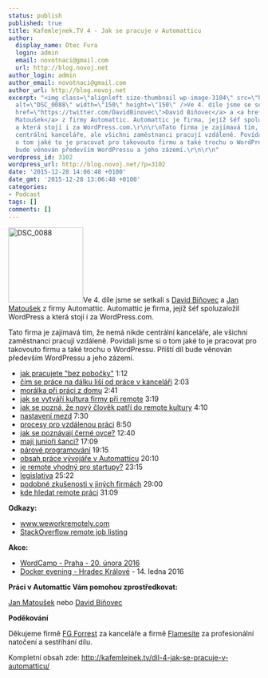 ```yaml
---
status: publish
published: true
title: Kafemlejnek.TV 4 - Jak se pracuje v Automatticu
author:
  display_name: Otec Fura
  login: admin
  email: novotnaci@gmail.com
  url: http://blog.novoj.net
author_login: admin
author_email: novotnaci@gmail.com
author_url: http://blog.novoj.net
excerpt: "<img class=\"alignleft size-thumbnail wp-image-3104\" src=\"http://blog.novoj.net/binary/2015/12/DSC_0088-150x150.jpg\"
  alt=\"DSC_0088\" width=\"150\" height=\"150\" />Ve 4. díle jsme se setkali s <a
  href=\"https://twitter.com/DavidBinovec\">David Biňovec</a> a <a href=\"https://twitter.com/janm6k\">Jan
  Matoušek</a> z firmy Automattic. Automattic je firma, jejíž šéf spoluzaložil WordPress
  a která stojí i za WordPress.com.\r\n\r\nTato firma je zajímavá tím, že nemá nikde
  centrální kanceláře, ale všichni zaměstnanci pracují vzdáleně. Povídali jsme si
  o tom jaké to je pracovat pro takovouto firmu a také trochu o WordPressu. Příští díl
  bude věnován především WordPressu a jeho zázemí.\r\n\r\n"
wordpress_id: 3102
wordpress_url: http://blog.novoj.net/?p=3102
date: '2015-12-28 14:06:48 +0100'
date_gmt: '2015-12-28 13:06:48 +0100'
categories:
- Podcast
tags: []
comments: []
---
```

<p><img class="alignleft size-thumbnail wp-image-3104" src="http://blog.novoj.net/binary/2015/12/DSC_0088-150x150.jpg" alt="DSC_0088" width="150" height="150" />Ve 4. díle jsme se setkali s <a href="https://twitter.com/DavidBinovec">David Biňovec</a> a <a href="https://twitter.com/janm6k">Jan Matoušek</a> z firmy Automattic. Automattic je firma, jejíž šéf spoluzaložil WordPress a která stojí i za WordPress.com.</p>
<p>Tato firma je zajímavá tím, že nemá nikde centrální kanceláře, ale všichni zaměstnanci pracují vzdáleně. Povídali jsme si o tom jaké to je pracovat pro takovouto firmu a také trochu o WordPressu. Příští díl bude věnován především WordPressu a jeho zázemí.</p>
<p><a id="more"></a><a id="more-3102"></a></p>
<ul>
<li><a href="http://www.youtube.com/watch?v=KQ7IAwcQebI&amp;t=1m12s" target="_blank">jak pracujete "bez pobočky"</a> 1:12</li>
<li><a href="http://www.youtube.com/watch?v=KQ7IAwcQebI&amp;t=2m3s" target="_blank">čím se práce na dálku liší od práce v kanceláři</a> 2:03</li>
<li><a href="http://www.youtube.com/watch?v=KQ7IAwcQebI&amp;t=2m41s" target="_blank">morálka při práci z domu</a> 2:41</li>
<li><a href="http://www.youtube.com/watch?v=KQ7IAwcQebI&amp;t=3m19s" target="_blank">jak se vytváří kultura firmy při remote</a> 3:19</li>
<li><a href="http://www.youtube.com/watch?v=KQ7IAwcQebI&amp;t=4m10s" target="_blank">jak se pozná, že nový člověk patří do remote kultury</a> 4:10</li>
<li><a href="http://www.youtube.com/watch?v=KQ7IAwcQebI&amp;t=7m30s" target="_blank">nastavení mezd</a> 7:30</li>
<li><a href="http://www.youtube.com/watch?v=KQ7IAwcQebI&amp;t=8m50s" target="_blank">procesy pro vzdálenou práci</a> 8:50</li>
<li><a href="http://www.youtube.com/watch?v=KQ7IAwcQebI&amp;t=12m40s" target="_blank">jak se poznávají černé ovce?</a> 12:40</li>
<li><a href="http://www.youtube.com/watch?v=KQ7IAwcQebI&amp;t=17m09s" target="_blank">mají junioři šanci?</a> 17:09</li>
<li><a href="http://www.youtube.com/watch?v=KQ7IAwcQebI&amp;t=19m15s" target="_blank">párové programování</a> 19:15</li>
<li><a href="http://www.youtube.com/watch?v=KQ7IAwcQebI&amp;t=20m10s" target="_blank">obsah práce vývojáře v Automatticu</a> 20:10</li>
<li><a href="http://www.youtube.com/watch?v=KQ7IAwcQebI&amp;t=23m15s" target="_blank">je remote vhodný pro startupy?</a> 23:15</li>
<li><a href="http://www.youtube.com/watch?v=KQ7IAwcQebI&amp;t=25m22s" target="_blank">legislativa</a> 25:22</li>
<li><a href="http://www.youtube.com/watch?v=KQ7IAwcQebI&amp;t=29m00s" target="_blank">podobné zkušenosti v jiných firmách</a> 29:00</li>
<li><a href="http://www.youtube.com/watch?v=KQ7IAwcQebI&amp;t=31m09s" target="_blank">kde hledat remote práci</a> 31:09</li>
</ul>
<p><strong>Odkazy:</strong></p>
<ul>
<li><a href="https://weworkremotely.com/" target="_blank">www.weworkremotely.com</a></li>
<li><a href="http://careers.stackoverflow.com/jobs/remote" target="_blank">StackOverflow remote job listing</a></li>
</ul>
<p><strong>Akce:</strong></p>
<ul>
<li><a href="https://prague.wordcamp.org/2016/" target="_blank">WordCamp - Praha - 20. února 2016</a></li>
<li><a href="http://srazy.info/odpoledne-s-dockerem/6075" target="_blank">Docker evening - Hradec Králové</a> - 14. ledna 2016</li>
</ul>
<p><b>Práci v Automattic Vám pomohou zprostředkovat:</b></p>
<p><a href="https://twitter.com/janm6k" target="_blank">Jan Matoušek</a> nebo <a href="https://twitter.com/DavidBinovec">David Biňovec</a></p>
<p><strong>Poděkování</strong></p>
<p>Děkujeme firmě <a href="http://www.fg.cz/">FG Forrest</a> za kanceláře a firmě <a href="http://www.flamesite.cz/">Flamesite</a> za profesionální natočení a sestříhání dílu.</p>
<p>Kompletní obsah zde: <a href="http://kafemlejnek.tv/dil-4-jak-se-pracuje-v-automatticu/" target="_blank">http://kafemlejnek.tv/dil-4-jak-se-pracuje-v-automatticu/</a></p>
